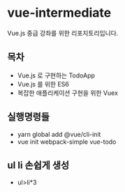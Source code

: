 # vue-intermediate

Vue.js 중급 강좌를 위한 리포지토리입니다.

## 목차

- Vue.js 로 구현하는 TodoApp
- Vue.js 를 위한 ES6
- 복잡한 애플리케이션 구현을 위한 Vuex

## 실행명령들

- yarn global add @vue/cli-init
- vue init webpack-simple vue-todo

## ul li 손쉽게 생성
- ul>li*3

